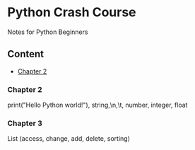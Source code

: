 Python Crash Course
===========================
Notes for Python Beginners

## Content
* [Chapter 2](#Chapter)

### Chapter 2 
print("Hello Python world!"), string,\n,\t, number, integer, float

### Chapter 3
List (access, change, add, delete, sorting)
